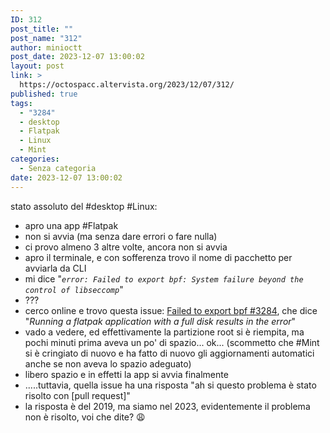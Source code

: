 ```yaml
---
ID: 312
post_title: ""
post_name: "312"
author: minioctt
post_date: 2023-12-07 13:00:02
layout: post
link: >
  https://octospacc.altervista.org/2023/12/07/312/
published: true
tags:
  - "3284"
  - desktop
  - Flatpak
  - Linux
  - Mint
categories:
  - Senza categoria
date: 2023-12-07 13:00:02
---
```

<!-- wp:paragraph -->
<p>stato assoluto del #desktop #Linux:</p>
<!-- /wp:paragraph -->

<!-- wp:list -->
<ul><!-- wp:list-item -->
<li>apro una app #Flatpak</li>
<!-- /wp:list-item -->

<!-- wp:list-item -->
<li>non si avvia (ma senza dare errori o fare nulla)</li>
<!-- /wp:list-item -->

<!-- wp:list-item -->
<li>ci provo almeno 3 altre volte, ancora non si avvia</li>
<!-- /wp:list-item -->

<!-- wp:list-item -->
<li>apro il terminale, e con sofferenza trovo il nome di pacchetto per avviarla da CLI</li>
<!-- /wp:list-item -->

<!-- wp:list-item -->
<li>mi dice "<em><code>error: Failed to export bpf: System failure beyond the control of libseccomp</code></em>"</li>
<!-- /wp:list-item -->

<!-- wp:list-item -->
<li>???</li>
<!-- /wp:list-item -->

<!-- wp:list-item -->
<li>cerco online e trovo questa issue: <a href="https://github.com/flatpak/flatpak/issues/3284">Failed to export bpf #3284</a>, che dice "<em>Running a flatpak application with a full disk results in the error</em>"</li>
<!-- /wp:list-item -->

<!-- wp:list-item -->
<li>vado a vedere, ed effettivamente la partizione root si è riempita, ma pochi minuti prima aveva un po' di spazio... ok... (scommetto che #Mint si è cringiato di nuovo e ha fatto di nuovo gli aggiornamenti automatici anche se non aveva lo spazio adeguato)</li>
<!-- /wp:list-item -->

<!-- wp:list-item -->
<li>libero spazio e in effetti la app si avvia finalmente</li>
<!-- /wp:list-item -->

<!-- wp:list-item -->
<li>.....tuttavia, quella issue ha una risposta "ah si questo problema è stato risolto con [pull request]"</li>
<!-- /wp:list-item -->

<!-- wp:list-item -->
<li>la risposta è del 2019, ma siamo nel 2023, evidentemente il problema non è risolto, voi che dite? 😩</li>
<!-- /wp:list-item --></ul>
<!-- /wp:list -->